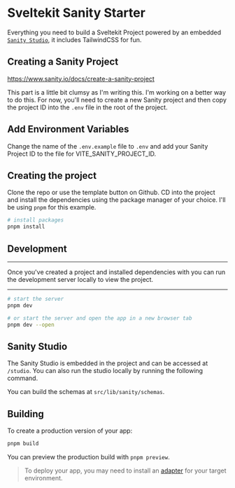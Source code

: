 # Sveltekit Sanity Starter

Everything you need to build a Sveltekit Project powered by an embedded [`Sanity Studio`](https://sanity.io), it includes TailwindCSS for fun.

## Creating a Sanity Project

https://www.sanity.io/docs/create-a-sanity-project

This part is a little bit clumsy as I'm writing this. I'm working on a better way to do this. For now, you'll need to create a new Sanity project and then copy the project ID into the `.env` file in the root of the project.

## Add Environment Variables

Change the name of the `.env.example` file to `.env` and add your Sanity Project ID to the file for VITE_SANITY_PROJECT_ID.

## Creating the project

Clone the repo or use the template button on Github. CD into the project and install the dependencies using the package manager of your choice. I'll be using `pnpm` for this example.

```bash
# install packages
pnpm install
```

## Development

---

Once you've created a project and installed dependencies with you can run the development server locally to view the project.

---

```bash
# start the server
pnpm dev

# or start the server and open the app in a new browser tab
pnpm dev --open
```

## Sanity Studio

The Sanity Studio is embedded in the project and can be accessed at `/studio`. You can also run the studio locally by running the following command.

You can build the schemas at `src/lib/sanity/schemas`.

## Building

To create a production version of your app:

```bash
pnpm build
```

You can preview the production build with `pnpm preview`.

> To deploy your app, you may need to install an [adapter](https://kit.svelte.dev/docs/adapters) for your target environment.
